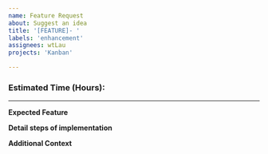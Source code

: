 ```yaml
---
name: Feature Request
about: Suggest an idea
title: '[FEATURE]- '
labels: 'enhancement'
assignees: wtLau
projects: 'Kanban'

---
```

### Estimated Time (Hours): 

---
**Expected Feature**


**Detail steps of implementation**


**Additional Context**

